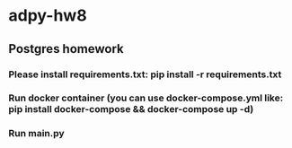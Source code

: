 # adpy-hw8
## Postgres homework

### Please install requirements.txt: pip install -r requirements.txt
### Run docker container (you can use docker-compose.yml like: pip install docker-compose && docker-compose up -d)
### Run main.py
